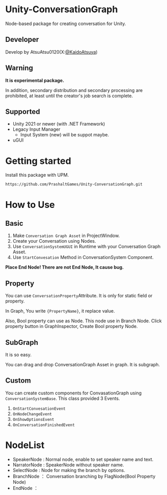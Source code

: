 # Unity-ConversationGraph
Node-based package for creating conversation for Unity.
## Developer
Develop by AtsuAtsu0120(X:[@KaidoAtsuya](https://twitter.com/KaidoAtsuya))
## Warning
**It is experimental package.**

In addition, secondary distribution and secondary processing are prohibited, at least until the creator's job search is complete.

## Supported
- Unity 2021 or newer (with .NET Framework)
- Legacy Input Manager
  - Input System (new) will be suppot maybe.
- uGUI
# Getting started
Install this package with UPM.

`https://github.com/PrashaltGames/Unity-ConversationGraph.git`
# How to Use
## Basic
1. Make `Conversation Graph Asset` in ProjectWindow.
2. Create your Conversation using Nodes.
3. Use `ConversationSystemUGUI` in Runtime with your Conversation Graph Asset.
4. Use `StartConvesation` Method in ConversationSystem Component.

**Place End Node! There are not End Node, It cause bug.**

## Property
You can use `ConversationProperty`Attribute.
It is only for static field or property.

In Graph, You write `{PropertyName}`, it replace value.

Also, Bool property can use as Node.
This node use in Branch Node.
Click property button in GraphInspector, Create Bool property Node.

## SubGraph
It is so easy.

You can drag and drop ConversationGraph Asset in graph.
It is subgraph.

## Custom
You can create custom components for ConvasationGraph using `ConversationSystemBase`.
This class provided 3 Events.
1. `OnStartConvesationEvent`
2. `OnNodeChangeEvent`
3. `OnShowOptionsEvent`
4. `OnConversationFinishedEvent`
# NodeList
- SpeakerNode : Normal node, enable to set speaker name and text.
- NarratorNode : SpeakerNode without speaker name.
- SelectNode : Node for making the branch by options.
- BranchNode ： Conversation branching by FlagNode(Bool Property Node)
- EndNode ： 
